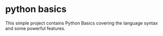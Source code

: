 # python basics

This simple project contains Python Basics covering the language syntax and some powerful features.


